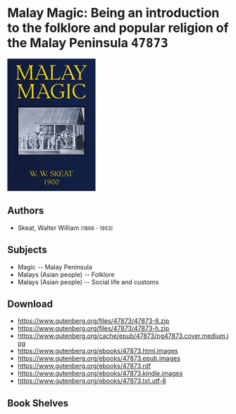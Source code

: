 # Malay Magic: Being an introduction to the folklore and popular religion of the Malay Peninsula <kbd>47873</kbd>

![](./cover.medium.jpg "")

## Authors


 - Skeat, Walter William <small>(1866 - 1953)</small>

## Subjects


 - Magic -- Malay Peninsula
 - Malays (Asian people) -- Folklore
 - Malays (Asian people) -- Social life and customs

## Download


 - https://www.gutenberg.org/files/47873/47873-8.zip
 - https://www.gutenberg.org/files/47873/47873-h.zip
 - https://www.gutenberg.org/cache/epub/47873/pg47873.cover.medium.jpg
 - https://www.gutenberg.org/ebooks/47873.html.images
 - https://www.gutenberg.org/ebooks/47873.epub.images
 - https://www.gutenberg.org/ebooks/47873.rdf
 - https://www.gutenberg.org/ebooks/47873.kindle.images
 - https://www.gutenberg.org/ebooks/47873.txt.utf-8

## Book Shelves


